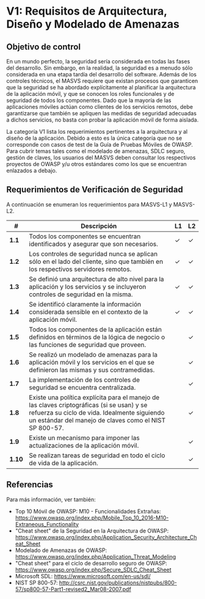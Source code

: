# V1: Requisitos de Arquitectura, Diseño y Modelado de Amenazas

## Objetivo de control

En un mundo perfecto, la seguridad sería considerada en todas las fases del desarrollo. Sin embargo, en la realidad, la seguridad es a menudo sólo considerada en una etapa tardía del desarrollo del software. Además de los controles técnicos, el MASVS requiere que existan procesos que garanticen que la seguridad se ha abordado explícitamente al planificar la arquitectura de la aplicación móvil, y que se conocen los roles funcionales y de seguridad de todos los componentes. Dado que la mayoría de las aplicaciones móviles actúan como clientes de los servicios remotos, debe garantizarse que también se apliquen las medidas de seguridad adecuadas a dichos servicios, no basta con probar la aplicación móvil de forma aislada.

La categoría V1 lista los requerimientos pertinentes a la arquitectura y al diseño de la aplicación. Debido a esto es la única categoría que no se corresponde con casos de test de la Guía de Pruebas Móviles de OWASP. Para cubrir temas tales como el modelado de amenazas, SDLC seguro, gestión de claves, los usuarios del MASVS deben consultar los respectivos proyectos de OWASP y/u otros estándares como los que se encuentran enlazados a debajo.

## Requerimientos de Verificación de Seguridad

A continuación se enumeran los requerimientos para MASVS-L1 y MASVS-L2.

| # | Descripción | L1 | L2 |
| --- | --- | --- | --- |
| **1.1** | Todos los componentes se encuentran identificados y asegurar que son necesarios. | ✓ | ✓ |
| **1.2** | Los controles de seguridad nunca se aplican sólo en el lado del cliente, sino que también en los respectivos servidores remotos. | ✓ | ✓ |
| **1.3** | Se definió una arquitectura de alto nivel para la aplicación y los servicios y se incluyeron controles de seguridad en la misma. | ✓ | ✓ |
| **1.4** | Se identificó claramente la información considerada sensible en el contexto de la aplicación móvil. | ✓ | ✓ |
| **1.5** | Todos los componentes de la aplicación están definidos en términos de la lógica de negocio o las funciones de seguridad que proveen. |   | ✓ |
| **1.6** | Se realizó un modelado de amenazas para la aplicación móvil y los servicios en el que se definieron las mismas y sus contramedidas. |   | ✓ |
| **1.7** | La implementación de los controles de seguridad se encuentra centralizada. |   | ✓ |
| **1.8** | Existe una política explícita para el manejo de las claves criptográficas (si se usan) y se refuerza su ciclo de vida. Idealmente siguiendo un estándar del manejo de claves como el NIST SP 800-57. |   | ✓ |
| **1.9** | Existe un mecanismo para imponer las actualizaciones de la aplicación móvil. |   | ✓ |
| **1.10** | Se realizan tareas de seguridad en todo el ciclo de vida de la aplicación. |   | ✓ |

## Referencias

Para más información, ver también:

- Top 10 Móvil de OWASP: M10 - Funcionalidades Extrañas: https://www.owasp.org/index.php/Mobile_Top_10_2016-M10-Extraneous_Functionality
- "Cheat sheet" de la Seguridad en la Arquitectura de OWASP: https://www.owasp.org/index.php/Application_Security_Architecture_Cheat_Sheet
- Modelado de Amenazas de OWASP: https://www.owasp.org/index.php/Application_Threat_Modeling
- "Cheat sheet" para el ciclo de desarrollo seguro de OWASP: https://www.owasp.org/index.php/Secure_SDLC_Cheat_Sheet
- Microsoft SDL: https://www.microsoft.com/en-us/sdl/
- NIST SP 800-57: http://csrc.nist.gov/publications/nistpubs/800-57/sp800-57-Part1-revised2_Mar08-2007.pdf
